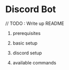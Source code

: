 # Discord Bot

// TODO : Write up README 

1. prerequisites

2. basic setup

3. discord setup

4. available commands